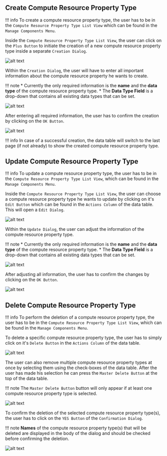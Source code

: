 #
## Create Compute Resource Property Type

!!! info 
    To create a compute resource property type, the user has to be in the ``Compute Resource Property Type List View`` which can be found in the ``Manage Components Menu``.
	
Inside the ``Compute Resource Property Type List View``, the user can click on the ``Plus Button`` to initiate the creation of a new compute resource property type inside a separate ``Creation Dialog``.

![alt text](./images/compute_resource_property_type/Create_Compute_Resource_Property_Type_-_Step_1.PNG "Open creation dialog")

Within the ``Creation Dialog``, the user will have to enter all important information about the compute resource property he wants to create.

!!! note 
    * Currently the only required information is the **name** and the **data type** of the compute resource property type.
	* The **Data Type Field** is a drop-down that contains all existing data types that can be set.
	
![alt text](./images/compute_resource_property_type/Create_Compute_Resource_Property_Type_-_Step_2.PNG "Structure of creation dialog")
	
After entering all required information, the user has to confirm the creation by clicking on the ``OK Button``.

![alt text](./images/compute_resource_property_type/Create_Compute_Resource_Property_Type_-_Step_3.PNG "Confirm creation")

!!! info 
    In case of a successful creation, the data table will switch to the last page (if not already) to show the created compute resource property type.
	
## Update Compute Resource Property Type

!!! info 
    To update a compute resource property type, the user has to be in the ``Compute Resource Property Type List View``, which can be found in the ``Manage Components Menu``.
	
Inside the ``Compute Resource Property Type List View``, the user can choose a compute resource property type he wants to update by clicking on it's ``Edit Button`` which can be found in the ``Actions Column`` of the data table.
This will open a ``Edit Dialog``.

![alt text](./images/compute_resource_property_type/Update_Compute_Resource_Property_Type_-_Step_1.PNG "Open update dialog")

Within the ``Update Dialog``, the user can adjust the information of the compute resource property type.

!!! note 
    * Currently the only required information is the **name** and the **data type** of the compute resource property type.
	* The **Data Type Field** is a drop-down that contains all existing data types that can be set.
	
![alt text](./images/compute_resource_property_type/Update_Compute_Resource_Property_Type_-_Step_2.PNG "Structure of update dialog")
	
After adjusting all information, the user has to confirm the changes by clicking on the ``OK Button``.

![alt text](./images/compute_resource_property_type/Update_Compute_Resource_Property_Type_-_Step_3.PNG "Confirm update")

## Delete Compute Resource Property Type

!!! info 
    To perform the deletion of a compute resource property type, the user has to be in the ``Compute Resource Property Type List View``, which can be found in the ``Manage Components Menu``.
	
To delete a specific compute resource property type, the user has to simply click on it's ``Delete Button`` in the ``Actions Column`` of the data table.

![alt text](./images/compute_resource_property_type/Delete_Compute_Resource_Property_Type_-_Step_1.1.PNG "Delete single compute resource property type")

The user can also remove multiple compute resource property types at once by selecting them using the check-boxes of the data table. After the user has made his selection he can press the ``Master Delete Button`` at the top of the data table.

!!! note 
    The ``Master Delete Button`` button will only appear if at least one compute resource property type is selected.
	
![alt text](./images/compute_resource_property_type/Delete_Compute_Resource_Property_Type_-_Step_1.2.PNG "Delete multiple compute resource property types")
	
To confirm the deletion of the selected compute resource property type(s), the user has to click on the ``YES Button`` of the ``Confirmation Dialog``.

!!! note 
    **Names** of the compute resource property type(s) that will be deleted are displayed in the body of the dialog and should be checked before confirming the deletion.

![alt text](./images/compute_resource_property_type/Delete_Compute_Resource_Property_Type_-_Step_2.PNG "Confirm deletion")

